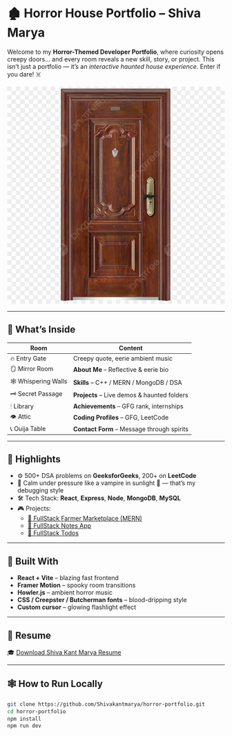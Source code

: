 # 🏚️ Horror House Portfolio – Shiva Marya

Welcome to my **Horror-Themed Developer Portfolio**, where curiosity opens creepy doors... and every room reveals a new skill, story, or project. This isn’t just a portfolio — it’s an *interactive haunted house experience*. Enter if you dare! ☠️

![cover](./public/closed-door.png)

---

## 🧟 What’s Inside

| Room             | Content                                    |
|------------------|---------------------------------------------|
| 🔥 Entry Gate     | Creepy quote, eerie ambient music           |
| 🪞 Mirror Room    | **About Me** – Reflective & eerie bio       |
| 🕸 Whispering Walls | **Skills** – C++ / MERN / MongoDB / DSA     |
| 🗝 Secret Passage | **Projects** – Live demos & haunted folders |
| 🕯 Library        | **Achievements** – GFG rank, internships     |
| 👁 Attic          | **Coding Profiles** – GFG, LeetCode         |
| 📞 Ouija Table    | **Contact Form** – Message through spirits  |

---

## 🧠 Highlights

- ⚙️ 500+ DSA problems on **GeeksforGeeks**, 200+ on **LeetCode**
- 🧠 Calm under pressure like a vampire in sunlight 🧛 — that’s my debugging style
- 🛠️ Tech Stack: **React**, **Express**, **Node**, **MongoDB**, **MySQL**
- 🎮 Projects:
  - [🛒 FullStack Farmer Marketplace (MERN)](https://github.com/Shivakantmarya/farmer-marketplace-mern-project)
  - [📓 FullStack Notes App](https://github.com/Shivakantmarya/NotesApp)
  - [📝 FullStack Todos](https://github.com/Shivakantmarya/FullStack-Todos)

---

## 🧰 Built With

- **React + Vite** – blazing fast frontend
- **Framer Motion** – spooky room transitions
- **Howler.js** – ambient horror music
- **CSS / Creepster / Butcherman fonts** – blood-dripping style
- **Custom cursor** – glowing flashlight effect

---

## 🧾 Resume

🎓 [Download Shiva Kant Marya Resume](./public/Shiva_Marya_Resume.pdf)

---

## 🕸 How to Run Locally

```bash
git clone https://github.com/Shivakantmarya/horror-portfolio.git
cd horror-portfolio
npm install
npm run dev
